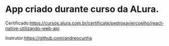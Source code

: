 # App criado durante curso da ALura.

Certificado:https://cursos.alura.com.br/certificate/pedroxaviercoelho/react-native-utilizando-web-api

Instrutor:https://github.com/andreocunha

